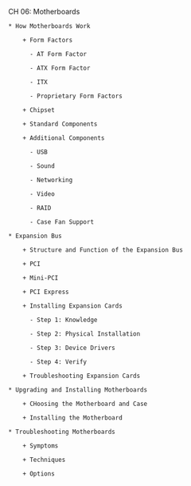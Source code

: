 CH 06: Motherboards

    * How Motherboards Work

        + Form Factors

          - AT Form Factor

          - ATX Form Factor

          - ITX

          - Proprietary Form Factors

        + Chipset

        + Standard Components

        + Additional Components

          - USB

          - Sound

          - Networking

          - Video

          - RAID

          - Case Fan Support

    * Expansion Bus

        + Structure and Function of the Expansion Bus

        + PCI

        + Mini-PCI

        + PCI Express

        + Installing Expansion Cards

          - Step 1: Knowledge

          - Step 2: Physical Installation

          - Step 3: Device Drivers

          - Step 4: Verify

        + Troubleshooting Expansion Cards

    * Upgrading and Installing Motherboards

        + CHoosing the Motherboard and Case

        + Installing the Motherboard

    * Troubleshooting Motherboards

        + Symptoms

        + Techniques

        + Options

